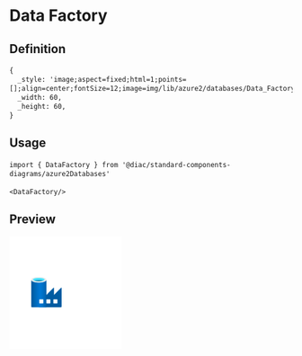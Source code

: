 # Data Factory

## Definition

```
{
  _style: 'image;aspect=fixed;html=1;points=[];align=center;fontSize=12;image=img/lib/azure2/databases/Data_Factory.svg;strokeColor=none;',
  _width: 60,
  _height: 60,
}
```

## Usage

```
import { DataFactory } from '@diac/standard-components-diagrams/azure2Databases'

<DataFactory/>
```

## Preview

<img src="./data-factory.png" width="200"/>

